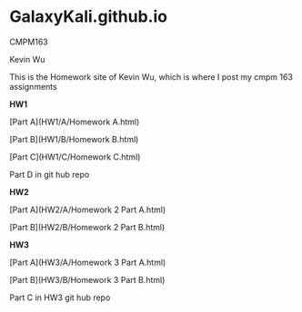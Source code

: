 # GalaxyKali.github.io

CMPM163

Kevin Wu

This is the Homework site of Kevin Wu, which is where I post my cmpm 163 assignments

__HW1__

[Part A](HW1/A/Homework A.html)

[Part B](HW1/B/Homework B.html)

[Part C](HW1/C/Homework C.html)

Part D in git hub repo

__HW2__

[Part A](HW2/A/Homework 2 Part A.html)

[Part B](HW2/B/Homework 2 Part B.html)

__HW3__

[Part A](HW3/A/Homework 3 Part A.html)

[Part B](HW3/B/Homework 3 Part B.html)

Part C in HW3 git hub repo
